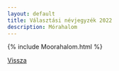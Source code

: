 ```yaml
---
layout: default
title: Választási névjegyzék 2022
description: Mórahalom
---
```


{% include Moorahalom.html %}

[Vissza](./)